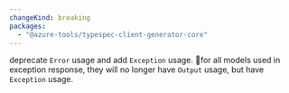 ```yaml
---
changeKind: breaking
packages:
  - "@azure-tools/typespec-client-generator-core"
---
```


deprecate `Error` usage and add `Exception` usage. for all models used in exception response, they will no longer have `Output` usage, but have `Exception` usage.